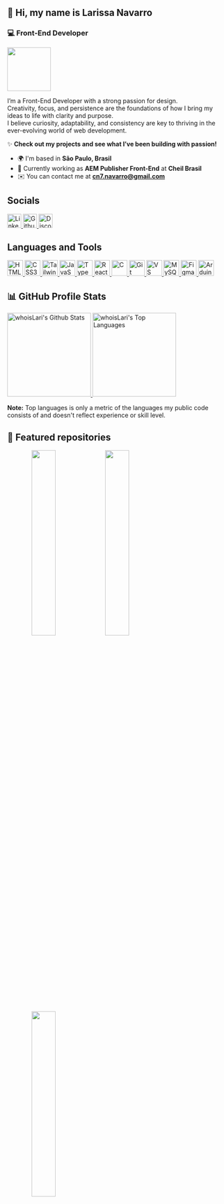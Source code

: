 ## 👋 Hi, my name is Larissa Navarro  
### 💻 Front-End Developer
<img src="https://media.giphy.com/media/OumCa12QC9CIvBe2c1/giphy.gif" width="100" align="center"/>


I’m a Front-End Developer with a strong passion for design.<br>
Creativity, focus, and persistence are the foundations of how I bring my ideas to life with clarity and purpose.<br>
I believe curiosity, adaptability, and consistency are key to thriving in the ever-evolving world of web development.


✨ **Check out my projects and see what I’ve been building with passion!**

- 🌍 I'm based in **São Paulo, Brasil** 
- 💼 Currently working as **AEM Publisher Front-End** at **Cheil Brasil**
- ✉️ You can contact me at **cn7.navarro@gmail.com**

<h2 align="left">Socials</h2>

<p align="left">
  <a href="https://www.linkedin.com/in/larissa-navarrocrn" target="_blank" rel="noreferrer">
    <picture>
      <source media="(prefers-color-scheme: dark)" srcset="https://raw.githubusercontent.com/danielcranney/readme-generator/main/public/icons/socials/linkedin-dark.svg" />
      <source media="(prefers-color-scheme: light)" srcset="https://raw.githubusercontent.com/danielcranney/readme-generator/main/public/icons/socials/linkedin.svg" />
      <img src="https://raw.githubusercontent.com/danielcranney/readme-generator/main/public/icons/socials/linkedin.svg" width="32" height="32" alt="LinkedIn" title="LinkedIn" />
    </picture>
  </a>
  <a href="https://www.github.com/whoisLari" target="_blank" rel="noreferrer">
    <picture>
      <source media="(prefers-color-scheme: dark)" srcset="https://raw.githubusercontent.com/danielcranney/readme-generator/main/public/icons/socials/github-dark.svg" />
      <source media="(prefers-color-scheme: light)" srcset="https://raw.githubusercontent.com/danielcranney/readme-generator/main/public/icons/socials/github.svg" />
      <img src="https://raw.githubusercontent.com/danielcranney/readme-generator/main/public/icons/socials/github.svg" width="32" height="32" alt="Github" title="Github" />
    </picture>
  </a>
  <a href="https://discord.com/users/navarrocrn" target="_blank" rel="noreferrer">
    <picture>
      <source media="(prefers-color-scheme: dark)" srcset="https://raw.githubusercontent.com/danielcranney/readme-generator/main/public/icons/socials/discord-dark.svg" />
      <source media="(prefers-color-scheme: light)" srcset="https://raw.githubusercontent.com/danielcranney/readme-generator/main/public/icons/socials/discord.svg" />
      <img src="https://raw.githubusercontent.com/danielcranney/readme-generator/main/public/icons/socials/discord.svg" width="32" height="32" alt="Discord" title="Discord" />
    </picture>
  </a>
</p>

<h2 align="left">Languages and Tools</h2>

<p align="left"> 
  <a href="https://developer.mozilla.org/en-US/docs/Glossary/HTML5" target="_blank" rel="noreferrer">
    <img src="https://raw.githubusercontent.com/danielcranney/readme-generator/main/public/icons/skills/html5-colored.svg" alt="HTML5" title="HTML5" width="36" height="36" />
  </a>
  <a href="https://www.w3.org/TR/CSS/#css" target="_blank" rel="noreferrer">
    <img src="https://raw.githubusercontent.com/danielcranney/readme-generator/main/public/icons/skills/css3-colored.svg" alt="CSS3" title="CSS3" width="36" height="36" />
  </a>
  <a href="https://tailwindcss.com/" target="_blank" rel="noreferrer">
    <img src="https://raw.githubusercontent.com/danielcranney/readme-generator/main/public/icons/skills/tailwindcss-colored.svg" alt="TailwindCSS" title="TailwindCSS" width="36" height="36" />
  </a>
  <a href="https://developer.mozilla.org/en-US/docs/Web/JavaScript" target="_blank" rel="noreferrer">
    <img src="https://raw.githubusercontent.com/danielcranney/readme-generator/main/public/icons/skills/javascript-colored.svg" alt="JavaScript" title="JavaScript" width="36" height="36" />
  </a>
  <a href="https://www.typescriptlang.org/" target="_blank" rel="noreferrer">
    <img src="https://raw.githubusercontent.com/danielcranney/readme-generator/main/public/icons/skills/typescript-colored.svg" alt="TypeScript" title="TypeScript" width="36" height="36" />
  </a>
  <a href="https://reactjs.org/" target="_blank" rel="noreferrer">
    <img src="https://raw.githubusercontent.com/danielcranney/readme-generator/main/public/icons/skills/react-colored.svg" alt="React" title="React" width="36" height="36" />
  </a>
  <a href="https://docs.microsoft.com/en-us/cpp/?view=msvc-170" target="_blank" rel="noreferrer">
    <img src="https://raw.githubusercontent.com/danielcranney/readme-generator/main/public/icons/skills/c-colored.svg" alt="C" title="C" width="36" height="36" />
  </a>
  <a href="https://git-scm.com/" target="_blank" rel="noreferrer">
    <img src="https://raw.githubusercontent.com/danielcranney/readme-generator/main/public/icons/skills/git-colored.svg" alt="Git" title="Git" width="36" height="36" />
  </a>
  <a href="https://code.visualstudio.com/" target="_blank" rel="noreferrer">
    <img src="https://raw.githubusercontent.com/danielcranney/readme-generator/main/public/icons/skills/visualstudiocode-colored.svg" alt="VS Code" title="VS Code" width="36" height="36" />
  </a>
  <a href="https://www.mysql.com/" target="_blank" rel="noreferrer">
    <img src="https://raw.githubusercontent.com/danielcranney/readme-generator/main/public/icons/skills/mysql-colored.svg" alt="MySQL" title="MySQL" width="36" height="36" />
  </a>
  <a href="https://www.figma.com/" target="_blank" rel="noreferrer">
    <img src="https://raw.githubusercontent.com/danielcranney/readme-generator/main/public/icons/skills/figma-colored.svg" alt="Figma" title="Figma" width="36" height="36" />
  </a>
  <a href="https://store.arduino.cc/" target="_blank" rel="noreferrer">
    <img src="https://raw.githubusercontent.com/danielcranney/readme-generator/main/public/icons/skills/arduino-colored.svg" alt="Arduino" title="Arduino" width="36" height="36" />
  </a>
</p>

<h2 align="left">📊 GitHub Profile Stats</h2>

<!-- https://github.com/anuraghazra/github-readme-stats -->

<a href="https://github.com/anuraghazra/github-readme-stats">
  <img 
    alt="whoisLari's Github Stats" 
    src="https://denvercoder1-github-readme-stats.vercel.app/api/?username=whoisLari&show_icons=true&include_all_commits=true&count_private=true&title_color=ec4899&text_color=ffffff&icon_color=a855f7&bg_color=312e81&hide_border=true&locale=en" 
    height="192px"
  />
</a>
<a href="https://github.com/anuraghazra/github-readme-stats">
  <img 
    alt="whoisLari's Top Languages" 
    src="https://denvercoder1-github-readme-stats.vercel.app/api/top-langs/?username=whoisLari&langs_count=8&layout=compact&title_color=ec4899&text_color=ffffff&icon_color=a855f7&bg_color=312e81&hide_border=true&hide=Jupyter%20Notebook,Roff&locale=en" 
    height="192px"
  />
</a>

<br/>

<b>Note:</b> Top languages is only a metric of the languages my public code consists of and doesn't reflect experience or skill level.


<h2 align="left">📌 Featured repositories</h2>

<div align="center">

  <a href="https://github.com/whoisLari/nwl-connect-react">
    <img align="left" width="33%" src="https://github-readme-stats.vercel.app/api/pin/?username=whoisLari&repo=nwl-connect-react&title_color=ec4899&text_color=ffffff&icon_color=a855f7&bg_color=312e81&hide_border=true&locale=en" />
  </a>

  <a href="https://github.com/whoisLari/nlw-rocketseat">
    <img align="left" width="33%" src="https://github-readme-stats.vercel.app/api/pin/?username=whoisLari&repo=nlw-rocketseat&title_color=ec4899&text_color=ffffff&icon_color=a855f7&bg_color=312e81&hide_border=true&locale=en" />
  </a>
  <a href="https://github.com/whoisLari/bikcraft">
    <img align="left" width="33%" src="https://github-readme-stats.vercel.app/api/pin/?username=whoisLari&repo=bikcraft&title_color=ec4899&text_color=ffffff&icon_color=a855f7&bg_color=312e81&hide_border=true&locale=en" />
  </a>

</div>

<br clear="left"/>

